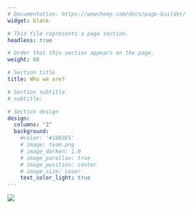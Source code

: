 ```yaml
---
# Documentation: https://wowchemy.com/docs/page-builder/
widget: blank

# This file represents a page section.
headless: true

# Order that this section appears on the page.
weight: 80

# Section title
title: Who we are?

# Section subtitle
# subtitle:

# Section design
design:
  columns: "2"
  background:
    #color: '#1883E5'
    # image: team.png
    # image_darken: 1.0
    # image_parallax: true
    # image_position: center
    # image_size: cover
    text_color_light: true
---
```


![](team.png)
